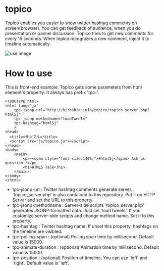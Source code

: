 # topico
Topico enables you easier to show twitter hashtag comments on screen(browser). You can get feedback of audience, when you do presentation or pannel discussion. Topico tries to get new comments for every 15 seconds. When topico recognizes a new comment, inject it to timeline automatically.

![use image](https://qkwkw.github.io/readme_images/topico.jpg)

# How to use

This is front-end example. Topico gets some parameters from html element's property. It always has prefix 'tpc-'.

    <!DOCTYPE html>
    <html lang="ja"
        tpc-jsonp-url="http://hiroshik.info/topico/topico_server.php?html5j"
        tpc-jsonp-methodname="loadTweets"
        tpc-hashtag="html5j"
        >
    <head>
      <title>サンプル</title>
      <script src="js/topico.js"></script>
    </head>
    <body>
    	<main>
    		<p>←<span style="font-size:140%;">#html5j</span> Ask us question!!</p>
    		<h1>HTML5 Talk</h1>
    	</main>
    </body>
    </html>


- tpc-jsonp-url : Twitter hashtag comments generate server. 'topico_server.php' is also contained to this repository. Put it on HTTP Server and set the URL to this property.
- tpc-jsonp-methodname : Server-side scripts 'topico_server.php' generates JSONP-formatted data. Just set 'loadTweets'. If you customize server-side scripts and change method name. Set it to this property.
- tpc-hashtag : Twitter hashtag name. If unset this property, hashtags on the timeline are visibled.
- tpc-polling-span : (optional) Polling span time by millisecond. Default value is 15000.
- tpc-animate-duration : (optional) Animation time by millisecond. Default value is 15000.
- tpc-position : (optional) Position of timeline. You can use 'left' and 'right'. Default value is 'left'.
